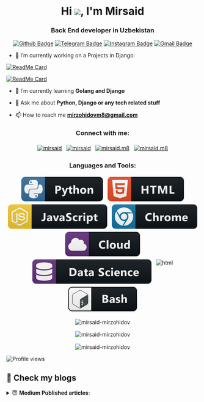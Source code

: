 <h1 align="center">Hi <img src="https://media.giphy.com/media/hvRJCLFzcasrR4ia7z/giphy.gif" width="25px">, I'm Mirsaid</h1>
<h3 align="center">Back End developer in Uzbekistan</h3>

<p align="center"><a href="https://github.com/mirsaid-mirzohidov"><img src="https://camo.githubusercontent.com/e99daaa072b588d8341212d3b344c5d62bd4ca0834d993f9445e100b9e99f3fe/68747470733a2f2f696d672e736869656c64732e696f2f62616467652f2d4769746875622d3030303f7374796c653d666c61742d737175617265266c6f676f3d476974687562266c6f676f436f6c6f723d7768697465266c696e6b3d68747470733a2f2f6769746875622e636f6d2f6d7572646f76617a697a6d75726f64" alt="Github Badge" data-canonical-src="https://img.shields.io/badge/-Github-000?style=flat-square&amp;logo=Github&amp;logoColor=white&amp;link=https://github.com/mirsaid-mirzohidov" style="max-width:100%;"></a>
<a href="https://t.me/Mirzakhidov_m" rel="nofollow"><img src="https://camo.githubusercontent.com/f5b3e62bb892c117a5bc880a2e8d80015558b1aeab5129337ae615aedef37cb5/68747470733a2f2f696d672e736869656c64732e696f2f62616467652f2d54656c656772616d2d626c75653f7374796c653d666c61742d737175617265266c6f676f3d54656c656772616d266c6f676f436f6c6f723d7768697465266c696e6b3d68747470733a2f2f742e6d652f6d75726f646f765f617a697a6d75726f64" alt="Telegram Badge" data-canonical-src="https://img.shields.io/badge/-Telegram-blue?style=flat-square&amp;logo=Telegram&amp;logoColor=white&amp;link=https://t.me/Mirzakhidov_m" style="max-width:100%;"></a>
<a href="https://www.instagram.com/mirsaid.m8/" rel="nofollow"><img src="https://camo.githubusercontent.com/8416d083ab33352b97c6abf97a2ec657a0c72a2c6fb85deac0e933d85d6893d4/68747470733a2f2f696d672e736869656c64732e696f2f62616467652f2d496e7374616772616d2d4331333538343f7374796c653d666c61742d737175617265266c6162656c436f6c6f723d433133353834266c6f676f3d696e7374616772616d266c6f676f436f6c6f723d7768697465266c696e6b3d68747470733a2f2f7777772e696e7374616772616d2e636f6d2f6d75726f646f76617a697a6d75726f642f" alt="Instagram Badge" data-canonical-src="https://img.shields.io/badge/-Instagram-C13584?style=flat-square&amp;labelColor=C13584&amp;logo=instagram&amp;logoColor=white&amp;link=https://www.instagram.com/mirsaid.m8/" style="max-width:100%;"></a>
<a href="mailto:mirzohidovm8@gmail.com"><img src="https://camo.githubusercontent.com/b9d6883fa308de8407643031d0c0c80b05122bbf2a681a44f88f678f129cdeb1/68747470733a2f2f696d672e736869656c64732e696f2f62616467652f2d476d61696c2d6331343433383f7374796c653d666c61742d737175617265266c6f676f3d476d61696c266c6f676f436f6c6f723d7768697465266c696e6b3d6d61696c746f3a6d75726f646f76617a697a6d75726f6440616c6c69742e757a" alt="Gmail Badge" data-canonical-src="https://img.shields.io/badge/-Gmail-c14438?style=flat-square&amp;logo=Gmail&amp;logoColor=white&amp;link=mailto:mirzohidovm8@gmail.com" style="max-width:100%;"></a></p>


- 🔭 I’m currently working on a Projects in Django:

[![ReadMe Card](https://github-readme-stats.vercel.app/api/pin/?username=DigitalEdu-uz&repo=DigitalEdu)](https://github.com/DigitalEdu-uz/DigitalEdu)

[![ReadMe Card](https://github-readme-stats.vercel.app/api/pin/?username=mirsaid-mirzohidov&repo=mirsaid.uz)](https://github.com/mirsaid-mirzohidov/mirsaid.uz)

- 🌱 I’m currently learning **Golang and Django**

- 💬 Ask me about **Python, Django or any tech related stuff**

- 📫 How to reach me **mirzohidovm8@gmail.com**

<h3 align="center">Connect with me:</h3>
<p align="center">
<a href="https://t.me/Mirzakhidov_m" target="blank"><img align="center" src="https://github.com/MikeCodesDotNET/ColoredBadges/blob/master/png/social/telegram.png" alt="mirsaid" style="vertical-align:top; margin:4px" /></a>
<a href="" target="blank"><img align="center" src="https://github.com/MikeCodesDotNET/ColoredBadges/blob/master/png/social/linkedin.png" alt="mirsaid" style="vertical-align:top; margin:4px"/></a>
<a href="https://instagram.com/mirsaid.m8" target="blank"><img align="center" src="https://github.com/MikeCodesDotNET/ColoredBadges/blob/master/png/social/instagram.png" alt="mirsaid.m8" style="vertical-align:top; margin:4px"/></a>
	<a href="https://instagram.com/mirsaid.m8" target="blank"><img align="center" src="https://github.com/MikeCodesDotNET/ColoredBadges/blob/master/png/streaming/youtube.png" alt="mirsaid.m8" style="vertical-align:top; margin:4px"/></a>
</p>

<h3 align="center">Languages and Tools:</h3>
	<p align="center">
  <!-- For more icons please follow  https://github.com/MikeCodesDotNET/ColoredBadges -->
  <img src="https://raw.githubusercontent.com/8bithemant/8bithemant/master/svg/dev/languages/python.svg" alt="python" style="vertical-align:top; margin:4px">
  <img src="https://raw.githubusercontent.com/8bithemant/8bithemant/master/svg/dev/languages/html.svg" alt="html" style="vertical-align:top; margin:4px">
  <img src="https://raw.githubusercontent.com/8bithemant/8bithemant/master/svg/dev/languages/js.svg" alt="js" style="vertical-align:top; margin:4px">
  <img src="https://raw.githubusercontent.com/8bithemant/8bithemant/master/svg/dev/misc/chrome.svg" alt="chrome" style="vertical-align:top; margin:4px">
  <img src="https://raw.githubusercontent.com/8bithemant/8bithemant/master/svg/dev/misc/cloud.svg" alt="cloud" style="vertical-align:top; margin:4px">
  <img src="https://raw.githubusercontent.com/8bithemant/8bithemant/master/svg/dev/misc/datascience.svg" alt="datascience" style="vertical-align:top; margin:4px">
  <img src="https://github.com/MikeCodesDotNET/ColoredBadges/blob/master/png/dev/languages/go.png" alt="html" style="vertical-align:top; margin:4px">
  <img src="https://raw.githubusercontent.com/8bithemant/8bithemant/master/svg/dev/tools/bash.svg" alt="bash" style="vertical-align:top; margin:4px">
</p>

<p align="center"><img align="center" src="https://github-readme-stats.vercel.app/api/top-langs?username=mirsaid-mirzohidov&show_icons=true&locale=en&layout=compact" alt="mirsaid-mirzohidov" /></p>

<p align="center"><img align="center" src="https://github-readme-stats.vercel.app/api?username=anuraghazra&show_icons=true&theme=dark" alt="mirsaid-mirzohidov" /></p>

<p align="center"><img align="center" src="https://github-readme-streak-stats.herokuapp.com/?user=mirsaid-mirzohidov&" alt="mirsaid-mirzohidov" /></p>


![Profile views](https://gpvc.arturio.dev/mirsaid-mirzohidov)


## 📑 Check my blogs 

<details> 
 <summary> 😇 <b>Medium Published articles</b>: </summary>
<br>
    <a target="_blank" href="https://github-readme-medium-recent-article.vercel.app/medium/@pr2tik1/0"><img src="https://github-readme-medium-recent-article.vercel.app/medium/@pr2tik1/0" alt="Recent Article 0"></a>
    <a target="_blank" href="https://github-readme-medium-recent-article.vercel.app/medium/@pr2tik1/1"><img src="https://github-readme-medium-recent-article.vercel.app/medium/@pr2tik1/1" alt="Recent Article 1"></a>
    <a target="_blank" href="https://github-readme-medium-recent-article.vercel.app/medium/@pr2tik1/2"><img src="https://github-readme-medium-recent-article.vercel.app/medium/@pr2tik1/2" alt="Recent Article 2"></a>

</details>

